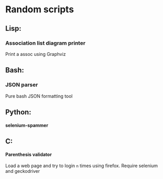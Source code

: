 # Random scripts

## Lisp:

### Association list diagram printer

Print a assoc using Graphviz

## Bash:

### JSON parser

Pure bash JSON formatting tool

## Python:

#### selenium-spammer 

## C:

#### Parenthesis validator

Load a web page and try to login `n` times using firefox. Require selenium and geckodriver
